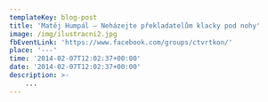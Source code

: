 ```yaml
---
templateKey: blog-post
title: 'Matěj Humpál – Neházejte překladatelům klacky pod nohy'
image: /img/ilustracni2.jpg
fbEventLink: 'https://www.facebook.com/groups/ctvrtkon/'
place: '---'
time: '2014-02-07T12:02:37+00:00'
date: '2014-02-07T12:02:37+00:00'
description: >-
    ...
---
```

